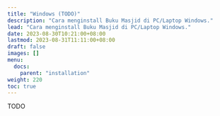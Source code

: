 ```yaml
---
title: "Windows (TODO)"
description: "Cara menginstall Buku Masjid di PC/Laptop Windows."
lead: "Cara menginstall Buku Masjid di PC/Laptop Windows."
date: 2023-08-30T10:21:00+08:00
lastmod: 2023-08-31T11:11:00+08:00
draft: false
images: []
menu:
  docs:
    parent: "installation"
weight: 220
toc: true
---
```


TODO
